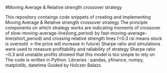 #Moving Average & Relative strength crossover strategy

This repository contaings code snippets of creating and implementing Moving Average & Relative strength crossover strategy
      The principle components on which strategy works are indicating moments of crossover of slow-moving-average-line(long_period) by fast-moving-average-line(short_period) and crossing relative strength lines            (<0.3 rsi means stock is oversold -> the price will increase in future)
Sharpe ratio and simulations were used to measure profitability and raliability of strategy
Sharpe ratio ~0.3 and unstable profits showed that this model is too simple to rely on
The code is written in Python. Libraries : pandas, yfinance, numpy, matplotlib, datetime
Guided by Holczer Balazs
